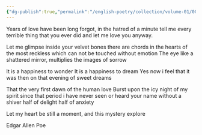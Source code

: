 ```yaml
---
{"dg-publish":true,"permalink":"/english-poetry/collection/volume-01/005-let-me-love-you-anyway/"}
---
```



Years of love have been long forgot, 
in the hatred of a minute
tell me every terrible thing that you ever did
and let me love you anyway. 

Let me glimpse inside your velvet bones
there are chords in the hearts of the most reckless
which can not be touched without emotion 
The eye like a shattered mirror,
multiplies the images of sorrow

It is a happiness to wonder
It is a happiness to dream 
Yes now i feel that it was then 
on that evening of sweet dreams

That the very first dawn of the human love
Burst upon the icy night of my spirit
since that period i have never seen or heard your name
without a shiver
half of delight
half of anxiety

Let my heart be still a moment, 
and this mystery explore

Edgar Allen Poe